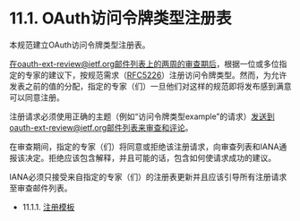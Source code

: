 11.1. OAuth访问令牌类型注册表
===========================
本规范建立OAuth访问令牌类型注册表。

在oauth-ext-review@ietf.org邮件列表上的两周的审查期后，根据一位或多位指定的专家的建议下，按规范需求（[RFC5226][RFC5226]）注册访问令牌类型。然而，为允许发表之前的值的分配，指定的专家（们）一旦他们对这样的规范即将发布感到满意可以同意注册。

注册请求必须使用正确的主题（例如“访问令牌类型example”的请求）发送到oauth-ext-review@ietf.org邮件列表来审查和评论。

在审查期间，指定的专家（们）将同意或拒绝该注册请求，向审查列表和IANA通报该决定。拒绝应该包含解释，并且可能的话，包含如何使请求成功的建议。

IANA必须只接受来自指定的专家（们）的注册表更新并且应该引导所有注册请求至审查邮件列表。

- 11.1.1. [注册模板](11.1.1.md)

[RFC5226]:http://tools.ietf.org/html/rfc5226 "Guidelines for Writing an IANA Considerations Section in RFCs"